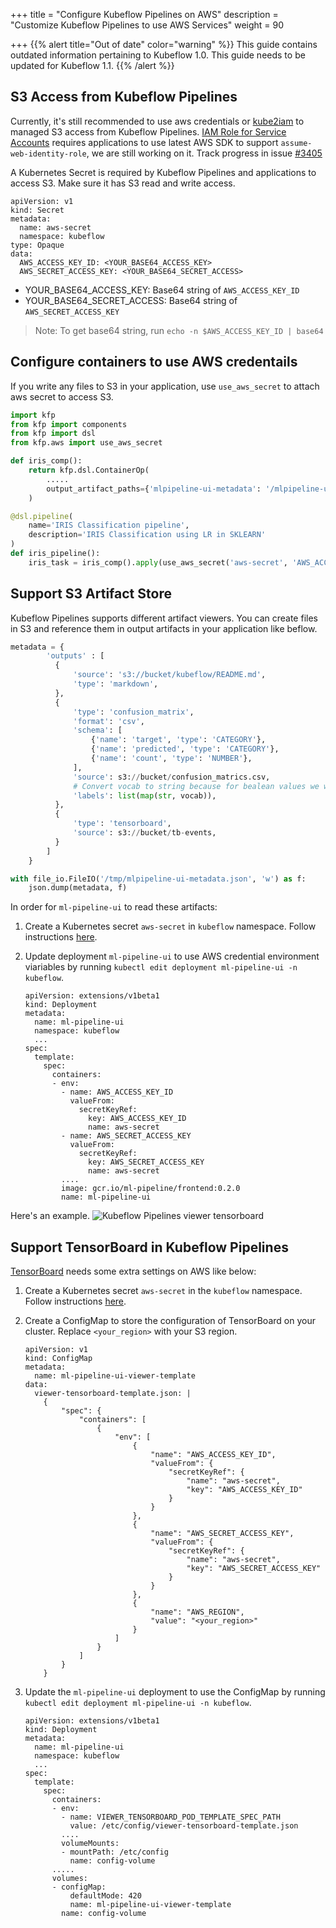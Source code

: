 +++
title = "Configure Kubeflow Pipelines on AWS"
description = "Customize Kubeflow Pipelines to use AWS Services"
weight = 90
                    
+++
{{% alert title="Out of date" color="warning" %}}
This guide contains outdated information pertaining to Kubeflow 1.0. This guide
needs to be updated for Kubeflow 1.1.
{{% /alert %}}

## S3 Access from Kubeflow Pipelines

Currently, it's still recommended to use aws credentials or [kube2iam](https://github.com/jtblin/kube2iam) to managed S3 access from Kubeflow Pipelines. [IAM Role for Service Accounts](https://docs.aws.amazon.com/eks/latest/userguide/iam-roles-for-service-accounts.html) requires applications to use latest AWS SDK to support `assume-web-identity-role`, we are still working on it. Track progress in issue [#3405](https://github.com/kubeflow/pipelines/issues/3405)

A Kubernetes Secret is required by Kubeflow Pipelines and applications to access S3. Make sure it has S3 read and write access.

```
apiVersion: v1
kind: Secret
metadata:
  name: aws-secret
  namespace: kubeflow
type: Opaque
data:
  AWS_ACCESS_KEY_ID: <YOUR_BASE64_ACCESS_KEY>
  AWS_SECRET_ACCESS_KEY: <YOUR_BASE64_SECRET_ACCESS>
```

- YOUR_BASE64_ACCESS_KEY: Base64 string of `AWS_ACCESS_KEY_ID`
- YOUR_BASE64_SECRET_ACCESS: Base64 string of `AWS_SECRET_ACCESS_KEY`

> Note: To get base64 string, run `echo -n $AWS_ACCESS_KEY_ID | base64`


## Configure containers to use AWS credentails

If you write any files to S3 in your application, use `use_aws_secret` to attach aws secret to access S3.

```python
import kfp
from kfp import components
from kfp import dsl
from kfp.aws import use_aws_secret

def iris_comp():
    return kfp.dsl.ContainerOp(
        .....
        output_artifact_paths={'mlpipeline-ui-metadata': '/mlpipeline-ui-metadata.json'}
    )

@dsl.pipeline(
    name='IRIS Classification pipeline',
    description='IRIS Classification using LR in SKLEARN'
)
def iris_pipeline():
    iris_task = iris_comp().apply(use_aws_secret('aws-secret', 'AWS_ACCESS_KEY_ID', 'AWS_SECRET_ACCESS_KEY'))

```

## Support S3 Artifact Store

Kubeflow Pipelines supports different artifact viewers. You can create files in S3 and reference them in output artifacts in your application like beflow.

```python
metadata = {
        'outputs' : [
          {
              'source': 's3://bucket/kubeflow/README.md',
              'type': 'markdown',
          },
          {
              'type': 'confusion_matrix',
              'format': 'csv',
              'schema': [
                  {'name': 'target', 'type': 'CATEGORY'},
                  {'name': 'predicted', 'type': 'CATEGORY'},
                  {'name': 'count', 'type': 'NUMBER'},
              ],
              'source': s3://bucket/confusion_matrics.csv,
              # Convert vocab to string because for bealean values we want "True|False" to match csv data.
              'labels': list(map(str, vocab)),
          },
          {
              'type': 'tensorboard',
              'source': s3://bucket/tb-events,
          }
        ]
    }

with file_io.FileIO('/tmp/mlpipeline-ui-metadata.json', 'w') as f:
    json.dump(metadata, f)

```

In order for `ml-pipeline-ui` to read these artifacts:

1. Create a Kubernetes secret `aws-secret` in `kubeflow` namespace. Follow instructions [here](#s3-access-from-kubeflow-pipelines).

1. Update deployment `ml-pipeline-ui` to use AWS credential environment viariables by running `kubectl edit deployment ml-pipeline-ui -n kubeflow`.

   ```
   apiVersion: extensions/v1beta1
   kind: Deployment
   metadata:
     name: ml-pipeline-ui
     namespace: kubeflow
     ...
   spec:
     template:
       spec:
         containers:
         - env:
           - name: AWS_ACCESS_KEY_ID
             valueFrom:
               secretKeyRef:
                 key: AWS_ACCESS_KEY_ID
                 name: aws-secret
           - name: AWS_SECRET_ACCESS_KEY
             valueFrom:
               secretKeyRef:
                 key: AWS_SECRET_ACCESS_KEY
                 name: aws-secret
           ....
           image: gcr.io/ml-pipeline/frontend:0.2.0
           name: ml-pipeline-ui
   ```

Here's an example.
<img src="/docs/images/aws/kfp-viewer-tensorboard.png"
  alt="Kubeflow Pipelines viewer tensorboard"
  class="mt-3 mb-3 border border-info rounded">

## Support TensorBoard in Kubeflow Pipelines

 [TensorBoard](/docs/pipelines/sdk/output-viewer/#tensorboard) needs some extra settings on AWS like below:

1. Create a Kubernetes secret `aws-secret` in the `kubeflow` namespace. Follow instructions [here](#s3-access-from-kubeflow-pipelines).

1. Create a ConfigMap to store the configuration of TensorBoard on your cluster. Replace `<your_region>` with your S3 region.
   ```
   apiVersion: v1
   kind: ConfigMap
   metadata:
     name: ml-pipeline-ui-viewer-template
   data:
     viewer-tensorboard-template.json: |
       {
           "spec": {
               "containers": [
                   {
                       "env": [
                           {
                               "name": "AWS_ACCESS_KEY_ID",
                               "valueFrom": {
                                   "secretKeyRef": {
                                       "name": "aws-secret",
                                       "key": "AWS_ACCESS_KEY_ID"
                                   }
                               }
                           },
                           {
                               "name": "AWS_SECRET_ACCESS_KEY",
                               "valueFrom": {
                                   "secretKeyRef": {
                                       "name": "aws-secret",
                                       "key": "AWS_SECRET_ACCESS_KEY"
                                   }
                               }
                           },
                           {
                               "name": "AWS_REGION",
                               "value": "<your_region>"
                           }
                       ]
                   }
               ]
           }
       }
   ```

1. Update the `ml-pipeline-ui` deployment to use the ConfigMap by running `kubectl edit deployment ml-pipeline-ui -n kubeflow`.

   ```
   apiVersion: extensions/v1beta1
   kind: Deployment
   metadata:
     name: ml-pipeline-ui
     namespace: kubeflow
     ...
   spec:
     template:
       spec:
         containers:
         - env:
           - name: VIEWER_TENSORBOARD_POD_TEMPLATE_SPEC_PATH
             value: /etc/config/viewer-tensorboard-template.json
           ....
           volumeMounts:
           - mountPath: /etc/config
             name: config-volume
         .....
         volumes:
         - configMap:
             defaultMode: 420
             name: ml-pipeline-ui-viewer-template
           name: config-volume
   ```
